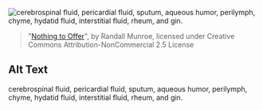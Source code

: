 ![cerebrospinal fluid, pericardial fluid, sputum, aqueous humor, perilymph, chyme, hydatid fluid, interstitial fluid, rheum, and gin.](https://imgs.xkcd.com/comics/nothing_to_offer.png)
> "[Nothing to Offer](https://xkcd.com/1148/)", by Randall Munroe, licensed under Creative Commons Attribution-NonCommercial 2.5 License

## Alt Text
cerebrospinal fluid, pericardial fluid, sputum, aqueous humor, perilymph, chyme, hydatid fluid, interstitial fluid, rheum, and gin.
